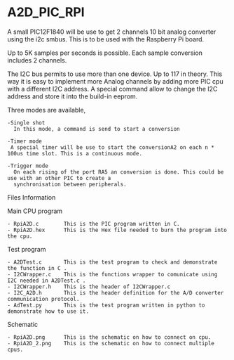 A2D_PIC_RPI
===========

  A small PIC12F1840   will be use to get  2 channels 10 bit analog converter using the  i2c smbus.
This is to be used with the Raspberry Pi board.

  Up to 5K samples per seconds  is possible. Each sample conversion includes  2 channels.


  The I2C bus permits to use  more than one device. Up to 117 in theory.
  This way it is easy to implement more Analog channels by adding more PIC cpu with a different I2C address.
  A special command allow to change the I2C address and store it into the build-in eeprom.


   Three modes are available,

    -Single shot 
      In this mode, a command is send to start a conversion

    -Timer mode
     A special timer will be use to start the conversionA2 on each n * 100us time slot. This is a continuous mode.

    -Trigger mode
      On each rising of the port RA5 an conversion is done. This could be use with an other PIC to create a
      synchronisation between peripherals.


   Files Information

   Main CPU program
   
    - RpiA2D.c        This is the PIC program written in C.
    - RpiA2D.hex      This is the Hex file needed to burn the program into the cpu.
  
      
   Test program

    - A2DTest.c       This is the test program to check and demonstrate the function in C .
    - I2CWrapper.c    This is the functions wrapper to comunicate using I2C needed in A2DTest.c .
    - I2CWrapper.h    This is the header of I2CWrapper.c
    - I2C_A2D.h       This is the header definition for the A/D converter communication protocol.
    - AdTest.py       This is the test program written in python to demonstrate how to use it.

   Schematic
   
    - RpiA2D.png      This is the schematic on how to connect on cpu.
    - RpiA2D_2.png    This is the schematic on how to connect multiple cpus.

